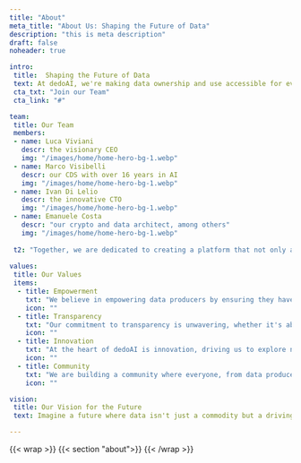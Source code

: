 ```yaml
---
title: "About"
meta_title: "About Us: Shaping the Future of Data"
description: "this is meta description"
draft: false
noheader: true

intro:
 title:  Shaping the Future of Data
 text: At dedoAI, we're making data ownership and use accessible for everyone. Our mission is to help you control and profit from your data. Using blockchain, we ensure fair and transparent exchanges, valuing your data as a key asset in the digital economy.
 cta_txt: "Join our Team"
 cta_link: "#"

team: 
 title: Our Team
 members:
 - name: Luca Viviani
   descr: the visionary CEO
   img: "/images/home/home-hero-bg-1.webp"
 - name: Marco Visibelli
   descr: our CDS with over 16 years in AI
   img: "/images/home/home-hero-bg-1.webp"
 - name: Ivan Di Lelio
   descr: the innovative CTO
   img: "/images/home/home-hero-bg-1.webp"
 - name: Emanuele Costa
   descr: "our crypto and data architect, among others"
   img: "/images/home/home-hero-bg-1.webp"
   
 t2: "Together, we are dedicated to creating a platform that not only addresses the current challenges in data exchange but also sets the foundation for a sustainable, data-driven future."
 
values:
 title: Our Values
 items:
  - title: Empowerment
    txt: "We believe in empowering data producers by ensuring they have control over their data and can benefit from its value."
    icon: ""
  - title: Transparency
    txt: "Our commitment to transparency is unwavering, whether it's about data transactions or how our platform operates."
    icon: ""
  - title: Innovation
    txt: "At the heart of dedoAI is innovation, driving us to explore new technologies and methodologies to enhance data exchange."
    icon: ""
  - title: Community
    txt: "We are building a community where everyone, from data producers to consumers, can thrive in a mutually beneficial ecosystem."
    icon: ""

vision:
 title: Our Vision for the Future
 text: Imagine a future where data isn't just a commodity but a driving force for economic empowerment and innovation. This is the future dedoAI is committed to creating. With our cutting-edge technology and community-focused approach, we are on the path to revolutionizing the data economy. Join us as we pave the way for a world where data is democratized, and its true value is realized by all.

---
```

{{< wrap >}}
{{< section "about">}}
{{< /wrap >}}
